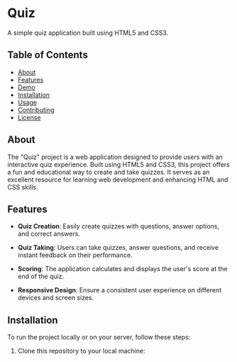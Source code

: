 # Quiz

A simple quiz application built using HTML5 and CSS3.

## Table of Contents

- [About](#about)
- [Features](#features)
- [Demo](#demo)
- [Installation](#installation)
- [Usage](#usage)
- [Contributing](#contributing)
- [License](#license)

## About

The "Quiz" project is a web application designed to provide users with an interactive quiz experience. Built using HTML5 and CSS3, this project offers a fun and educational way to create and take quizzes. It serves as an excellent resource for learning web development and enhancing HTML and CSS skills.

## Features

- **Quiz Creation**: Easily create quizzes with questions, answer options, and correct answers.

- **Quiz Taking**: Users can take quizzes, answer questions, and receive instant feedback on their performance.

- **Scoring**: The application calculates and displays the user's score at the end of the quiz.

- **Responsive Design**: Ensure a consistent user experience on different devices and screen sizes.


## Installation

To run the project locally or on your server, follow these steps:

1. Clone this repository to your local machine:

